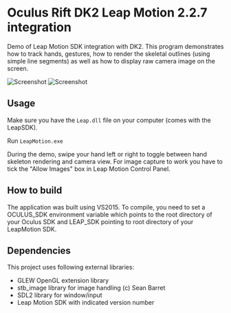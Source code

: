 Oculus Rift DK2 Leap Motion 2.2.7 integration
================

Demo of Leap Motion SDK integration with DK2. This program demonstrates how to track hands, gestures, how to render the skeletal outlines (using simple line segments) as well as how to display raw camera image on the screen. 

![Screenshot](http://kondrak.info/images/vr_leap1.png?raw=true)
![Screenshot](http://kondrak.info/images/vr_leap2.png?raw=true)

Usage
-----
Make sure you have the <code>Leap.dll</code> file on your computer (comes with the LeapSDK).

Run <code>LeapMotion.exe</code>

During the demo, swipe your hand left or right to toggle between hand skeleton rendering and camera view. For image capture to work you have to tick the "Allow Images" box in Leap Motion Control Panel.

How to build
-------
The application was built using VS2015. To compile, you need to set a OCULUS_SDK environment variable which points to the root directory of your Oculus SDK and LEAP_SDK pointing to root directory of your LeapMotion SDK.

Dependencies
-------
This project uses following external libraries:

- GLEW OpenGL extension library
- stb_image library for image handling (c) Sean Barret
- SDL2 library for window/input 
- Leap Motion SDK with indicated version number